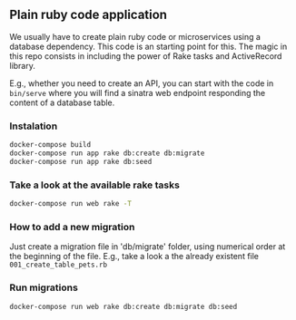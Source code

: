 ## Plain ruby code application

We usually have to create plain ruby code or microservices using a database dependency. This code is an starting point for this. The magic in this repo consists in including the power of Rake tasks and ActiveRecord library.

E.g., whether you need to create an API, you can start with the code in `bin/serve` where you will find a sinatra web endpoint responding the content of a database table.

### Instalation

```sh
docker-compose build
docker-compose run app rake db:create db:migrate
docker-compose run app rake db:seed
```

### Take a look at the available rake tasks

```sh
docker-compose run web rake -T
```

### How to add a new migration

Just create a migration file in 'db/migrate' folder, using numerical order at the beginning of the file. E.g., take a look a the already existent file `001_create_table_pets.rb`

### Run migrations

```sh
docker-compose run web rake db:create db:migrate db:seed
```